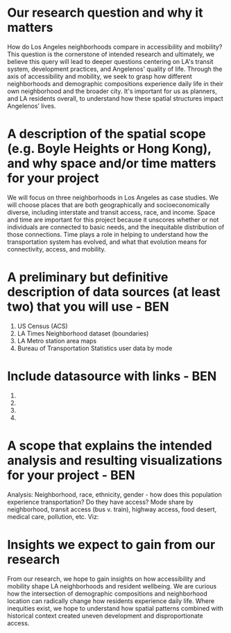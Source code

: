 # Our research question and why it matters
How do Los Angeles neighborhoods compare in accessibility and mobility? This question is the cornerstone of intended research and ultimately, we believe this query will lead to deeper questions centering on LA's transit system, development practices, and Angelenos' quality of life. Through the axis of accessibility and mobility, we seek to grasp how different neighborhoods and demographic compositions experience daily life in their own neighborhood and the broader city. It's important for us as planners, and LA residents overall, to understand how these spatial structures impact Angelenos’ lives. 

# A description of the spatial scope (e.g. Boyle Heights or Hong Kong), and why space and/or time matters for your project
We will focus on three neighborhoods in Los Angeles as case studies. We will choose places that are both geographically and socioeconomically diverse, including interstate and transit access, race, and income. Space and time are important for this project because it unscores whether or not individuals are connected to basic needs, and the inequitable distribution of those connections. Time plays a role in helping to understand how the transportation system has evolved, and what that evolution means for connectivity, access, and mobility. 

# A preliminary but definitive description of data sources (at least two) that you will use - BEN
1. US Census (ACS) 
2. LA Times Neighborhood dataset (boundaries)
3. LA Metro station area maps
4. Bureau of Transportation Statistics user data by mode 

# Include datasource with links - BEN
1.
2.
3.
4.

# A scope that explains the intended analysis and resulting visualizations for your project - BEN
Analysis: Neighborhood, race, ethnicity, gender - how does this population experience transportation? Do they have access? Mode share by neighborhood, transit access (bus v. train), highway access, food desert, medical care, pollution, etc. 
Viz: 

# Insights we expect to gain from our research
From our research, we hope to gain insights on how accessibility and mobility shape LA neighborhoods and resident wellbeing. We are curious how the intersection of demographic compositions and neighborhood location can radically change how residents experience daily life. Where inequities exist, we hope to understand how spatial patterns combined with historical context created uneven development and disproportionate access.  

